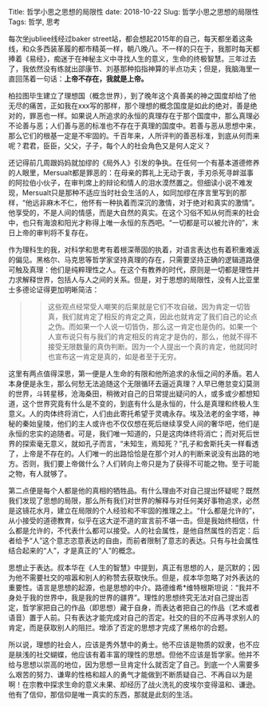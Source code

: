 Title: 哲学小思之思想的局限性
date: 2018-10-22
Slug: 哲学小思之思想的局限性
Tags: 哲学, 思考



每次坐jubliee线经过baker street站，都会想起2015年的自己，每天都坐着这条线，和众多西装革履的都市精英一样，朝八晚八。不一样的只在于，我那时每天都捧着《易经》，痴迷于在神秘主义中寻找人生的意义，生命的终极智慧。三年过去了，我依然没有练就出邵康节、刘基那种掐指神算的半点功夫；但是，我脑海里一直回荡着一句话：__上帝不存在，我就是上帝。__



柏拉图毕生建立了理想国（概念世界），到了晚年这个真善美的神之国度却给了他无尽的痛苦，正如我在xxx写的那样，那个理想的概念国度是如此的绝对，善是绝对的，罪恶也一样。如果说人所追求的永恒的真理存在于那个国度中，那么真理必不论善与恶；人们善与恶的标准也不存在于真理的国度中。若善与恶从思想中来，那么它们的根基一定是不牢固的。千百年来，人所评判的善恶标准，到底从何而来呢？君君，臣臣，父父，子子，每个人的社会角色又是何人定义？



还记得前几周跟妈妈就加缪的《局外人》引发的争执。在任何一个有基本道德修养的人眼里，Mersualt都是罪恶的：在母亲的葬礼上无动于衷，手刃杀死寻衅滋事的阿拉伯小伙子，在审判席上的辩论和情人的泪水漠然置之。但细读小说不难发现，Mersualt只是那种不适应当时社会生活的人，如同加缪在序言里写到的那样，“他远非麻木不仁，他怀有一种执着而深沉的激情，对于绝对和真实的激情”。他享受的，不是人间的情感，而是大自然的真实。在这个习俗不知从何而来的社会中，也只有海浪和阳光才称得上唯一永恒的东西吧。“一切都是可以被允许的”，末日上帝的审判将不复存在。



作为理科生的我，对科学和思考有着根深蒂固的执着，对语言表达也有着积重难返的偏见。黑格尔、马克思等哲学家坚持真理的存在，只需要坚持正确的逻辑道路便可触及真理：他们是纯粹理性之人。在这个有教养的时代，原则是一切都是理性并力求解释世界，包括人与人之间的关系。但是，对于思想的局限性，没有人比亚里士多德论证得更加明晰简洁：



>> 这些观点经常受人嘲笑的后果就是它们不攻自破。因为肯定一切皆真，我们就肯定了相反的肯定之真，因此也就肯定了我们自己的论点之伪。而如果一个人说一切皆伪，那么这一肯定也是伪的。如果一个人宣布说只有与我们的肯定相反的肯定才是伪的，那么，他就不得不接受无限数量的真伪判断。因为一个人提出一个真的肯定，他就同时也宣布这一肯定是真的，如是者至于无穷。



这里有两点值得深思，第一便是人生命的有限和他所追求的永恒之间的矛盾。若人本身便是永生，那么何愁无法追随这个无限循环去逼近真理？人早已倦怠变幻莫测的世界，斗转星移，沧海桑田，稍微对自己的日常提出疑问的人，或多或少都想知道，这个世界究竟有什么是不变的，到底有什么是永恒的，什么是真理和终极人生意义。人的肉体终将消亡，人们由此寄托希望于灵魂永存。埃及法老的金字塔，神秘的秦始皇陵，他们的主人或许也不仅仅想在死后继续享受人间的奢华吧，他们是永恒的忠实的追随者。可是，我们唯一知道的，只是这肉体终将消亡；而对死后世界的探索毫无意义，就如孔子而言，“未知生，焉知死？”孔子和舍斯托夫一样看透了，上帝是不存在的。人们唯一的出路恰恰是在那个对人的判断来说没有出路的地方。否则，我们要上帝做什么？人们转向上帝只是为了获得不可能之物。至于可能之物，有人就够了。



第二点便是每个人都是他的真相的牺牲品。有什么理由不对自己提出怀疑呢？既然我们发现了思想的局限，那么所有我们对世界的解释与对任何美好事物追求，必然是这镜花水月，建立在局限的个人经验和不牢固的推理之上。“什么都是允许的”，从小接受的道德教育，似乎在这大逆不道的宣言前不堪一击。但是我始终相信，什么都是允许的，不代表什么都可以接受。人的社会属性，是他自然属性的否定：后者给予“人”这个意志恣意表达的自由，而前者限制了意志的表达。只有与社会属性结合起来的“人”，才是真正的“人”的概念。



思想止于表达。叔本华在《人生的智慧》中提到，真正有思想的人，是沉默的；因为他不需要社交的喧嚣和别人的称赞去获取快乐。但是，叔本华忽略了对外表达的重要性。语言是思想的起源，也是思想的中介。路德维希*维特根斯坦说：“我并不身处于我的世界中，我是我的世界的疆界”。理性的思想终究无法对自己提出否定，哲学家把自己的作品（即思想）藏于自身，而表达者把自己的作品（艺术或者语音）置于人前。只有表达才能完成对自己的否定。社交的目的不应再寻求别人的肯定，而是获取别人的阻拦。增添了否定的思想才完成了黑格尔的合题。



所以说，理想的社会人，应该是秀外慧中的勇士。他不应该是物质的奴隶，也不应是肤浅的社交蝴蝶，他应该有着丰富的理性的思想。但他不应该是哲学家。他并不给与思想以崇高的地位，因为思想一旦肯定什么就否定了自己。到底一个人需要多么艰苦的努力、谦卑的性格和超人的勇气才能做到不断质疑自己、不再自以为是啊！在宗教中探求生命的意义未果、却经历了战火洗礼的皮埃尔变得温和、谦逊。他有了信仰，那信仰是唯一真实的东西，那就是此刻的生活。











